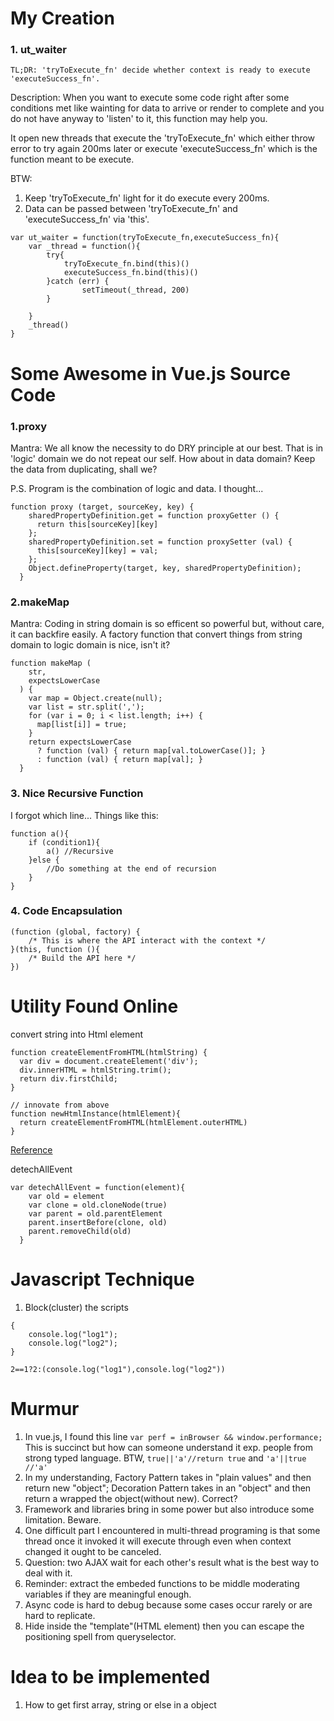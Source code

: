 # My Creation
### 1. ut_waiter
```
TL;DR: 'tryToExecute_fn' decide whether context is ready to execute 'executeSuccess_fn'.
```
Description: When you want to execute some code right after some conditions met like wainting for data to arrive or render to complete and 
you do not have anyway to 'listen' to it, this function may help you.

It open new threads that execute the 'tryToExecute_fn' which either throw error to try again 200ms later or execute 'executeSuccess_fn' which is the function meant to be execute.

BTW: 
1. Keep 'tryToExecute_fn' light for it do execute every 200ms.
2. Data can be passed between 'tryToExecute_fn' and 'executeSuccess_fn' via 'this'.
```
var ut_waiter = function(tryToExecute_fn,executeSuccess_fn){
	var _thread = function(){
		try{
			tryToExecute_fn.bind(this)()
			executeSuccess_fn.bind(this)()
		}catch (err) {
        		setTimeout(_thread, 200)
		}
		
	}
	_thread()
}
```
# Some Awesome in Vue.js Source Code
### 1.proxy
Mantra: We all know the necessity to do DRY principle at our best. That is in 'logic' domain we do not repeat our self. How about in data domain? Keep the data from duplicating, shall we?

P.S. Program is the combination of logic and data. I thought...
```
function proxy (target, sourceKey, key) {
    sharedPropertyDefinition.get = function proxyGetter () {
      return this[sourceKey][key]
    };
    sharedPropertyDefinition.set = function proxySetter (val) {
      this[sourceKey][key] = val;
    };
    Object.defineProperty(target, key, sharedPropertyDefinition);
  }
```
### 2.makeMap
Mantra: Coding in string domain is so efficent so powerful but, without care, it can backfire easily. A factory function that convert things from string domain to logic domain is nice, isn't it?
```
function makeMap (
    str,
    expectsLowerCase
  ) {
    var map = Object.create(null);
    var list = str.split(',');
    for (var i = 0; i < list.length; i++) {
      map[list[i]] = true;
    }
    return expectsLowerCase
      ? function (val) { return map[val.toLowerCase()]; }
      : function (val) { return map[val]; }
  }
```
### 3. Nice Recursive Function
I forgot which line...
Things like this:
```
function a(){
	if (condition1){
		a() //Recursive
	}else {
		//Do something at the end of recursion
	}
}
```
### 4. Code Encapsulation
```
(function (global, factory) {
	/* This is where the API interact with the context */
}(this, function (){
	/* Build the API here */
})
```
# Utility Found Online
convert string into Html element
```
function createElementFromHTML(htmlString) {
  var div = document.createElement('div');
  div.innerHTML = htmlString.trim();
  return div.firstChild; 
}

// innovate from above
function newHtmlInstance(htmlElement){
  return createElementFromHTML(htmlElement.outerHTML)
}
```
 [Reference](https://stackoverflow.com/questions/494143/creating-a-new-dom-element-from-an-html-string-using-built-in-dom-methods-or-pro)

detechAllEvent
```
var detechAllEvent = function(element){
	var old = element
	var clone = old.cloneNode(true)
	var parent = old.parentElement
	parent.insertBefore(clone, old)
	parent.removeChild(old)
  }
```

# Javascript Technique
1. Block(cluster) the scripts
```
{
	console.log("log1");
	console.log("log2");
}
```
```
2==1?2:(console.log("log1"),console.log("log2"))
```

# Murmur
1. In vue.js, I found this line `var perf = inBrowser && window.performance;` This is succinct but how can someone understand it exp. people from strong typed language.
BTW, `true||'a'//return true` and `'a'||true //'a'`
2. In my understanding, Factory Pattern takes in "plain values" and then return new "object"; Decoration Pattern takes in an "object" and then return a wrapped the object(without new). Correct?
3. Framework and libraries bring in some power but also introduce some limitation. Beware.
4. One difficult part I encountered in multi-thread programing is that some thread once it invoked it will execute through even when context changed it ought to be canceled.
5. Question: two AJAX wait for each other's result what is the best way to deal with it.
6. Reminder: extract the embeded functions to be middle moderating variables if they are meaningful enough.
7. Async code is hard to debug because some cases occur rarely or are hard to replicate.
8. Hide inside the "template"(HTML element) then you can escape the positioning spell from queryselector.

# Idea to be implemented
1. How to get first array, string or else in a object

